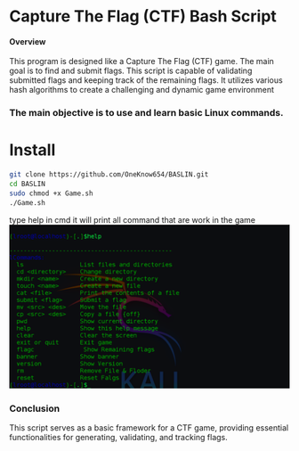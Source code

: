 # Capture The Flag (CTF) Bash Script 


#### Overview
This program is designed like a Capture The Flag (CTF) game. The main goal is to find and submit flags. This script is capable 
of validating submitted flags and keeping track of the remaining flags. It utilizes various hash algorithms to create a 
challenging and dynamic game environment

### The main objective is to use and learn basic Linux commands.

# Install


```bash
git clone https://github.com/OneKnow654/BASLIN.git
cd BASLIN  
sudo chmod +x Game.sh
./Game.sh
```
type help in cmd it will print all command that are work in the game
!["help command"](./image/helpmenu.png)

### Conclusion

This script serves as a basic framework for a CTF game, providing essential functionalities for generating, validating, and tracking flags.
